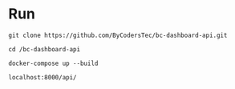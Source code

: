 # Run

```
git clone https://github.com/ByCodersTec/bc-dashboard-api.git
```
```
cd /bc-dashboard-api
```
```
docker-compose up --build
```
```
localhost:8000/api/
```